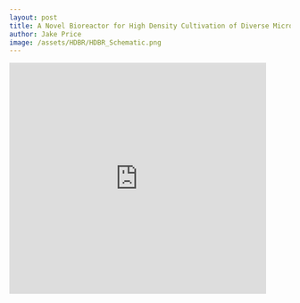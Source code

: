 ```yaml
---
layout: post
title: A Novel Bioreactor for High Density Cultivation of Diverse Microbial Communities
author: Jake Price
image: /assets/HDBR/HDBR_Schematic.png
---
```


<iframe src="https://www.jove.com/embed/player?id=53443&amp;access=9urnefem&amp;t=1&amp;s=1" width="460" height="415" frameborder="0" marginwidth="0" scrolling="no" allowfullscreen="allowfullscreen"><a title="A Novel Bioreactor for High Density Cultivation of Diverse Microbial Communities" href="http://www.jove.com/video/53443/a-novel-bioreactor-for-high-density-cultivation-diverse-microbial">A Novel Bioreactor for High Density Cultivation of Diverse Microbial Communities</a>&nbsp;

&nbsp;

</iframe>




